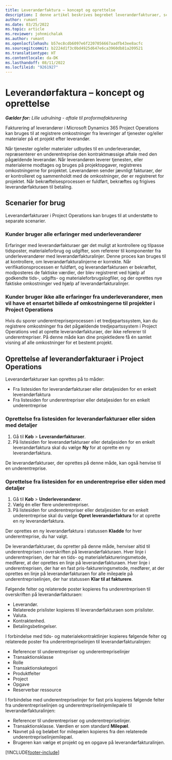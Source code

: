 ```yaml
---
title: Leverandørfaktura – koncept og oprettelse
description: I denne artikel beskrives begrebet leverandørfakturaer, scenarier for brug, og hvordan du kan oprette leverandørfakturaer i Microsoft Dynamics 365 Project Operations.
author: rumant
ms.date: 03/25/2022
ms.topic: article
ms.reviewer: johnmichalak
ms.author: rumant
ms.openlocfilehash: b57ec8cdb6097e6f2207056667aadfb43ee8acfc
ms.sourcegitcommit: b2224d1f3c0bd4925d647e6ca3960db81a209521
ms.translationtype: HT
ms.contentlocale: da-DK
ms.lasthandoff: 08/11/2022
ms.locfileid: "9261927"
---
```

# <a name="vendor-invoicing---concept-and-creation"></a>Leverandørfaktura – koncept og oprettelse

_**Gælder for:** Lille udrulning - aftale til proformafakturering_

Fakturering af leverandører i Microsoft Dynamics 365 Project Operations kan bruges til at registrere omkostninger fra leveringer af tjenester og/eller materialer på et projekt efter leverandør.

Når tjenester og/eller materialer udbydes til en underleverandør, repræsenterer en underentreprise den kontraktmæssige aftale med den pågældende leverandør. Når leverandøren leverer tjenesten, eller materialerne modtages og bruges på projektopgaver, registreres omkostningerne for projektet. Leverandøren sender jævnligt fakturaer, der er kontrolleret og sammenholdt med de omkostninger, der er registreret for projektet. Når bekræftelsesprocessen er fuldført, bekræftes og frigives leverandørfakturaen til betaling.

## <a name="scenarios-for-use"></a>Scenarier for brug

Leverandørfakturaer i Project Operations kan bruges til at understøtte to separate scenarier.

### <a name="customers-use-the-full-subcontracting-experiences"></a>Kunder bruger alle erfaringer med underleverandører

Erfaringer med leverandørfakturaer gør det muligt at kontrollere og tilpasse tidsposter, materialeforbrug og udgifter, som refererer til komponenter fra underleverandører med leverandørfakturalinjer. Denne proces kan bruges til at kontrollere, om leverandørfakturalinjerne er korrekte. Når verifikationsprocessen er fuldført, og leverandørfakturaen er bekræftet, modposteres de faktiske værdier, der blev registreret ved hjælp af godkendte tids-, udgifts- og materialeforbrugslogfiler, og der oprettes nye faktiske omkostninger ved hjælp af leverandørfakturalinjer.

### <a name="customers-dont-use-the-full-subcontracting-experiences-but-want-to-have-a-unified-view-of-costs-on-projects-in-project-operations"></a>Kunder bruger ikke alle erfaringer fra underleverandører, men vil have et ensartet billede af omkostningerne til projekter i Project Operations

Hvis du sporer underentrepriseprocessen i et tredjepartssystem, kan du registrere omkostninger fra det pågældende tredjepartssystem i Project Operations ved at oprette leverandørfakturaer, der ikke refererer til underentrepriser. På denne måde kan dine projektledere få én samlet visning af alle omkostninger for et bestemt projekt.

## <a name="creation-of-vendor-invoices-in-project-operations"></a>Oprettelse af leverandørfakturaer i Project Operations

Leverandørfakturaer kan oprettes på to måder:

- Fra listesiden for leverandørfakturaer eller detaljesiden for en enkelt leverandørfaktura
- Fra listesiden for underentrepriser eller detaljesiden for en enkelt underentreprise

### <a name="creation-from-the-vendor-invoice-list-page-or-details-page"></a>Oprettelse fra listesiden for leverandørfakturaer eller siden med detaljer

1. Gå til **Køb** \> **Leverandørfakturaer**.
2. På listesiden for leverandørfakturaer eller detaljesiden for en enkelt leverandørfaktura skal du vælge **Ny** for at oprette en ny leverandørfaktura.

De leverandørfakturaer, der oprettes på denne måde, kan også henvise til en underentreprise.

### <a name="creation-from-the-subcontract-list-page-or-details-page"></a>Oprettelse fra listesiden for en underentreprise eller siden med detaljer

1. Gå til **Køb** \> **Underleverandører**.
2. Vælg én eller flere underentrepriser.
3. På listesiden for underentrepriser eller detaljesiden for en enkelt underentreprise skal du vælge **Opret leverandørfaktura** for at oprette en ny leverandørfaktura.

Der oprettes en ny leverandørfaktura i statussen **Kladde** for hver underentreprise, du har valgt.

De leverandørfakturaer, du opretter på denne måde, henviser altid til underentreprisen i overskriften på leverandørfakturaen. Hver linje i underentreprisen, der har en tids- og materialefaktureringsmetode, medfører, at der oprettes en linje på leverandørfakturaen. Hver linje i underentreprisen, der har en fast pris-faktureringsmetode, medfører, at der oprettes en linje på leverandørfakturaen for alle milepæle på underentrepriselinjen, der har statussen **Klar til at fakturere**.

Følgende felter og relaterede poster kopieres fra underentreprisen til overskriften på leverandørfakturaen:

- Leverandør.
- Relaterede prislister kopieres til leverandørfakturaen som prislister.
- Valuta.
- Kontraktenhed.
- Betalingsbetingelser.

I forbindelse med tids- og materialekontraktlinjer kopieres følgende felter og relaterede poster fra underentrepriselinjen til leverandørfakturalinjen:

- Referencer til underentrepriser og underentrepriselinjer
- Transaktionsklasse
- Rolle
- Transaktionskategori
- Produktfelter
- Project
- Opgave
- Reserverbar ressource

I forbindelse med underentrepriselinjer for fast pris kopieres følgende felter fra underentrepriselinjen og underentrepriselinjemilepæle til leverandørfakturalinjen:

- Referencer til underentrepriser og underentrepriselinjer.
- Transaktionsklasse. Værdien er som standard **Milepæl**.
- Navnet på og beløbet for milepælen kopieres fra den relaterede underentrepriselinjemilepæl.
- Brugeren kan vælge et projekt og en opgave på leverandørfakturalinjen.

[!INCLUDE[footer-include](../../includes/footer-banner.md)]
